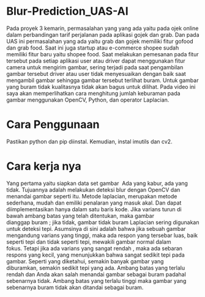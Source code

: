 # Blur-Prediction_UAS-AI
Pada proyek 3 kemarin, permasalahan yang yang ada yaitu pada ojek online dalam perbandingan tarif perjalanan pada aplikasi gojek dan grab. Dan pada UAS ini permasalahan yang ada yaitu grab dan gojek memiliki fitur gofood dan grab food. Saat ini juga startup atau e-commerce shopee sudah memiliki fitur baru yaitu shopee food. Saat melakukan pemesanan pada fitur tersebut pada setiap aplikasi user atau driver dapat menggunakan fitur camera untuk mengirim gambar, sering terjadi pada saat pengambilan gambar tersebut driver atau user tidak menyesuaikan dengan baik saat mengambil gambar sehingga gambar tersebut terlihat buram. Untuk gambar yang buram tidak kualitasnya tidak akan bagus untuk dilihat.
Pada video ini saya akan memperlihatkan cara menghitung jumlah keburaman pada gambar menggunakan OpenCV, Python, dan operator Laplacian.

# Cara Penggunaan
Pastikan python dan pip diinstal. Kemudian, instal imutils dan cv2.

# Cara kerja nya 
Yang pertama yaitu siapkan data set gambar  Ada yang kabur, ada yang tidak. Tujuannya adalah melakukan deteksi blur dengan OpenCV dan menandai gambar seperti itu. Metode laplacian, merupakan metode sederhana, mudah dan emiliki penalaran yang masuk akal. Dan dapat diimplementasikan hanya dalam satu baris kode.
Jika varians turun di bawah ambang batas yang telah ditentukan, maka gambar dianggap buram ; jika tidak, gambar tidak buram Laplacian sering digunakan untuk deteksi tepi. Asumsinya di sini adalah bahwa jika sebuah gambar mengandung varians yang tinggi, maka ada respon yang tersebar luas, baik seperti tepi dan tidak seperti tepi, mewakili gambar normal dalam fokus. Tetapi jika ada varians yang sangat rendah , maka ada sebaran respons yang kecil, yang menunjukkan bahwa sangat sedikit tepi pada gambar. Seperti yang diketahui, semakin banyak gambar yang diburamkan, semakin sedikit tepi yang ada. Ambang batas yang terlalu rendah dan Anda akan salah menandai gambar sebagai buram padahal sebenarnya tidak. Ambang batas yang terlalu tinggi maka gambar yang sebenarnya buram tidak akan ditandai sebagai buram.
